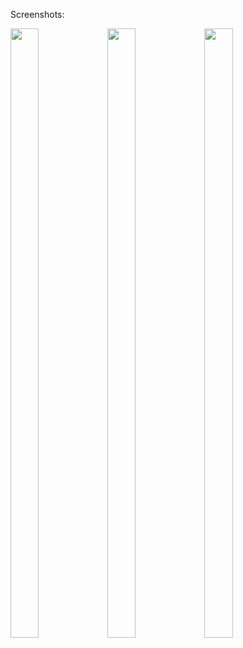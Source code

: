 Screenshots:

<img src="https://user-images.githubusercontent.com/26127333/43117594-ffc7d772-8ee3-11e8-9c63-c10a01e1721a.jpg" width="30%" height="50%"/>
<img src="https://user-images.githubusercontent.com/26127333/43117668-6520d722-8ee4-11e8-8591-1b2d6c0a8bb7.jpg" width="30%" height="50%"/>
<img src="https://user-images.githubusercontent.com/26127333/43117694-86972956-8ee4-11e8-9097-4c79b7f78d81.jpg" width="30%" height="50%"/>
